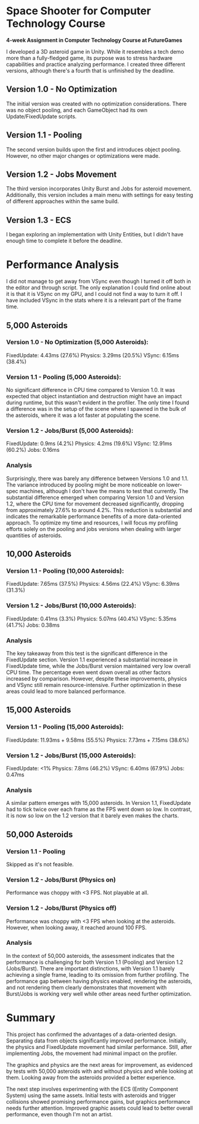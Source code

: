 # Space Shooter for Computer Technology Course

**4-week Assignment in Computer Technology Course at FutureGames**

I developed a 3D asteroid game in Unity. While it resembles a tech demo more than a fully-fledged game, its purpose was to stress hardware capabilities and practice analyzing performance. I created three different versions, although there's a fourth that is unfinished by the deadline.

## Version 1.0 - No Optimization
The initial version was created with no optimization considerations. There was no object pooling, and each GameObject had its own Update/FixedUpdate scripts.

## Version 1.1 - Pooling
The second version builds upon the first and introduces object pooling. However, no other major changes or optimizations were made.

## Version 1.2 - Jobs Movement
The third version incorporates Unity Burst and Jobs for asteroid movement. Additionally, this version includes a main menu with settings for easy testing of different approaches within the same build.

## Version 1.3 - ECS
I began exploring an implementation with Unity Entities, but I didn't have enough time to complete it before the deadline.

# Performance Analysis
I did not manage to get away from VSync even though I turned it off both in the editor and through script. The only explanation I could find online about it is that it is VSync on my GPU, and I could not find a way to turn it off. I have included VSync in the stats where it is a relevant part of the frame time.

## 5,000 Asteroids

### Version 1.0 - No Optimization (5,000 Asteroids):
FixedUpdate: 4.43ms (27.6%)
Physics: 3.29ms (20.5%)
VSync: 6.15ms (38.4%)

### Version 1.1 - Pooling (5,000 Asteroids):
No significant difference in CPU time compared to Version 1.0. It was expected that object instantiation and destruction might have an impact during runtime, but this wasn't evident in the profiler. The only time I found a difference was in the setup of the scene where I spawned in the bulk of the asteroids, where it was a lot faster at populating the scene.

### Version 1.2 - Jobs/Burst (5,000 Asteroids):
FixedUpdate: 0.9ms (4.2%)
Physics: 4.2ms (19.6%)
VSync: 12.91ms (60.2%)
Jobs: 0.16ms

### Analysis
Surprisingly, there was barely any difference between Versions 1.0 and 1.1. The variance introduced by pooling might be more noticeable on lower-spec machines, although I don't have the means to test that currently. The substantial difference emerged when comparing Version 1.0 and Version 1.2, where the CPU time for movement decreased significantly, dropping from approximately 27.6% to around 4.2%. This reduction is substantial and indicates the remarkable performance benefits of a more data-oriented approach. To optimize my time and resources, I will focus my profiling efforts solely on the pooling and jobs versions when dealing with larger quantities of asteroids.

## 10,000 Asteroids

### Version 1.1 - Pooling (10,000 Asteroids):
FixedUpdate: 7.65ms (37.5%)
Physics: 4.56ms (22.4%)
VSync: 6.39ms (31.3%)

### Version 1.2 - Jobs/Burst (10,000 Asteroids):
FixedUpdate: 0.41ms (3.3%)
Physics: 5.07ms (40.4%)
VSync: 5.35ms (41.7%)
Jobs: 0.38ms

### Analysis
The key takeaway from this test is the significant difference in the FixedUpdate section. Version 1.1 experienced a substantial increase in FixedUpdate time, while the Jobs/Burst version maintained very low overall CPU time. The percentage even went down overall as other factors increased by comparison. However, despite these improvements, physics and VSync still remain resource-intensive. Further optimization in these areas could lead to more balanced performance.

## 15,000 Asteroids

### Version 1.1 - Pooling (15,000 Asteroids):
FixedUpdate: 11.93ms + 9.58ms (55.5%)
Physics: 7.73ms + 7.15ms (38.6%)

### Version 1.2 - Jobs/Burst (15,000 Asteroids):
FixedUpdate: <1%
Physics: 7.8ms (46.2%)
VSync: 6.40ms (67.9%)
Jobs: 0.47ms

### Analysis
A similar pattern emerges with 15,000 asteroids. In Version 1.1, FixedUpdate had to tick twice over each frame as the FPS went down so low. In contrast, it is now so low on the 1.2 version that it barely even makes the charts.

## 50,000 Asteroids

### Version 1.1 - Pooling
Skipped as it's not feasible.

### Version 1.2 - Jobs/Burst (Physics on)
Performance was choppy with <3 FPS. Not playable at all.

### Version 1.2 - Jobs/Burst (Physics off)
Performance was choppy with <3 FPS when looking at the asteroids. However, when looking away, it reached around 100 FPS.

### Analysis
In the context of 50,000 asteroids, the assessment indicates that the performance is challenging for both Version 1.1 (Pooling) and Version 1.2 (Jobs/Burst). There are important distinctions, with Version 1.1 barely achieving a single frame, leading to its omission from further profiling. The performance gap between having physics enabled, rendering the asteroids, and not rendering them clearly demonstrates that movement with Burst/Jobs is working very well while other areas need further optimization.

# Summary
This project has confirmed the advantages of a data-oriented design. Separating data from objects significantly improved performance. Initially, the physics and FixedUpdate movement had similar performance. Still, after implementing Jobs, the movement had minimal impact on the profiler.

The graphics and physics are the next areas for improvement, as evidenced by tests with 50,000 asteroids with and without physics and while looking at them. Looking away from the asteroids provided a better experience.

The next step involves experimenting with the ECS (Entity Component System) using the same assets. Initial tests with asteroids and trigger collisions showed promising performance gains, but graphics performance needs further attention. Improved graphic assets could lead to better overall performance, even though I'm not an artist.
